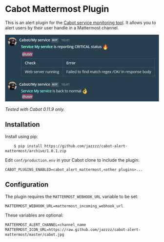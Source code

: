 Cabot Mattermost Plugin
=====

This is an alert plugin for the [Cabot service monitoring tool](https://github.com/arachnys/cabot).
It allows you to alert users by their user handle in a Mattermost channel.

![Screenshot](screenshot.png)

*Tested with Cabot 0.11.9 only.*

## Installation

Install using pip:

```
    $ pip install https://github.com/jazzzz/cabot-alert-mattermost/archive/1.0.1.zip
```

Edit `conf/production.env` in your Cabot clone to include the plugin:

```
CABOT_PLUGINS_ENABLED=cabot_alert_mattermost,<other plugins>...
```

## Configuration

The plugin requires the `MATTERMOST_WEBHOOK_URL` variable to be set:

```
MATTERMOST_WEBHOOK_URL=mattermost_incoming_webhook_url
```

These variables are optional:

```
MATTERMOST_ALERT_CHANNEL=channel_name
MATTERMOST_ICON_URL=https://raw.github.com/jazzzz/cabot-alert-mattermost/master/cabot.jpg
```
